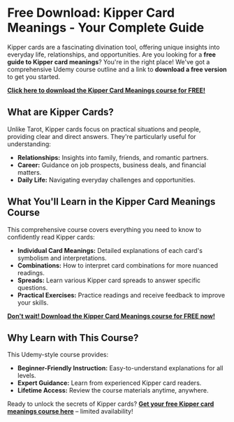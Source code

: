 # Free Download: Kipper Card Meanings - Your Complete Guide

Kipper cards are a fascinating divination tool, offering unique insights into everyday life, relationships, and opportunities. Are you looking for a **free guide to Kipper card meanings**? You're in the right place! We've got a comprehensive Udemy course outline and a link to **download a free version** to get you started.

[**Click here to download the Kipper Card Meanings course for FREE!**](https://udemywork.com/kipper-card-meanings)

## What are Kipper Cards?

Unlike Tarot, Kipper cards focus on practical situations and people, providing clear and direct answers. They're particularly useful for understanding:

*   **Relationships:** Insights into family, friends, and romantic partners.
*   **Career:** Guidance on job prospects, business deals, and financial matters.
*   **Daily Life:** Navigating everyday challenges and opportunities.

## What You'll Learn in the Kipper Card Meanings Course

This comprehensive course covers everything you need to know to confidently read Kipper cards:

*   **Individual Card Meanings:** Detailed explanations of each card's symbolism and interpretations.
*   **Combinations:** How to interpret card combinations for more nuanced readings.
*   **Spreads:** Learn various Kipper card spreads to answer specific questions.
*   **Practical Exercises:** Practice readings and receive feedback to improve your skills.

[**Don't wait! Download the Kipper Card Meanings course for FREE now!**](https://udemywork.com/kipper-card-meanings)

## Why Learn with This Course?

This Udemy-style course provides:

*   **Beginner-Friendly Instruction:** Easy-to-understand explanations for all levels.
*   **Expert Guidance:** Learn from experienced Kipper card readers.
*   **Lifetime Access:** Review the course materials anytime, anywhere.

Ready to unlock the secrets of Kipper cards? **[Get your free Kipper card meanings course here](https://udemywork.com/kipper-card-meanings)** – limited availability!

